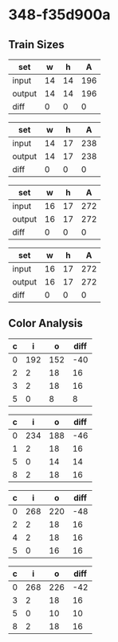 # 348-f35d900a
## Train Sizes

|set|w|h|A|
|---|---|---|---|
|input|14|14|196|
|output|14|14|196|
|diff|0|0|0|


|set|w|h|A|
|---|---|---|---|
|input|14|17|238|
|output|14|17|238|
|diff|0|0|0|


|set|w|h|A|
|---|---|---|---|
|input|16|17|272|
|output|16|17|272|
|diff|0|0|0|


|set|w|h|A|
|---|---|---|---|
|input|16|17|272|
|output|16|17|272|
|diff|0|0|0|


## Color Analysis

|c|i|o|diff|
|---|---|---|---|
|0|192|152|-40|
|2|2|18|16|
|3|2|18|16|
|5|0|8|8|


|c|i|o|diff|
|---|---|---|---|
|0|234|188|-46|
|1|2|18|16|
|5|0|14|14|
|8|2|18|16|


|c|i|o|diff|
|---|---|---|---|
|0|268|220|-48|
|2|2|18|16|
|4|2|18|16|
|5|0|16|16|


|c|i|o|diff|
|---|---|---|---|
|0|268|226|-42|
|3|2|18|16|
|5|0|10|10|
|8|2|18|16|

